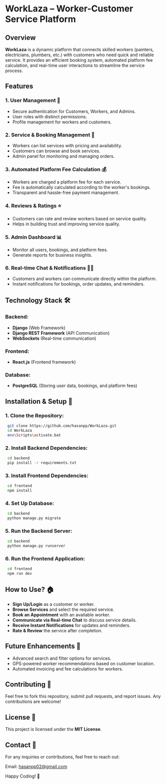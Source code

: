 # WorkLaza – Worker-Customer Service Platform

## Overview

**WorkLaza** is a dynamic platform that connects skilled workers (painters, electricians, plumbers, etc.) with customers who need quick and reliable service. It provides an efficient booking system, automated platform fee calculation, and real-time user interactions to streamline the service process.

## Features

### 1. User Management 🔑
- Secure authentication for Customers, Workers, and Admins.
- User roles with distinct permissions.
- Profile management for workers and customers.

### 2. Service & Booking Management 📅
- Workers can list services with pricing and availability.
- Customers can browse and book services.
- Admin panel for monitoring and managing orders.

### 3. Automated Platform Fee Calculation 💰
- Workers are charged a platform fee for each service.
- Fee is automatically calculated according to the worker's bookings.
- Transparent and hassle-free payment management.

### 4. Reviews & Ratings ⭐
- Customers can rate and review workers based on service quality.
- Helps in building trust and improving service quality.

### 5. Admin Dashboard 📊
- Monitor all users, bookings, and platform fees.
- Generate reports for business insights.

### 6. Real-time Chat & Notifications 💬🔔
- Customers and workers can communicate directly within the platform.
- Instant notifications for bookings, order updates, and reminders.

## Technology Stack 🛠️

### **Backend:**
- **Django** (Web Framework)
- **Django REST Framework** (API Communication)
- **WebSockets** (Real-time communication)

### **Frontend:**
- **React.js** (Frontend framework)

### **Database:**
- **PostgreSQL** (Storing user data, bookings, and platform fees)

## Installation & Setup 🚀

### 1. Clone the Repository:
```sh
 git clone https://github.com/hasanpp/WorkLaza.git
 cd WorkLaza
 env\Scripts\activate.bat
```

### 2. Install Backend Dependencies:
```sh
 cd backend
 pip install -r requirements.txt
```

### 3. Install Frontend Dependencies:
```sh
 cd frontend
 npm install
```

### 4. Set Up Database:
```sh
 cd backend
 python manage.py migrate
```

### 5. Run the Backend Server:
```sh
 cd backend
 python manage.py runserver
```

### 6. Run the Frontend Application:
```sh
 cd frontend
 npm run dev
```

## How to Use? 🏠
- **Sign Up/Login** as a customer or worker.
- **Browse Services** and select the required service.
- **Book an Appointment** with an available worker.
- **Communicate via Real-time Chat** to discuss service details.
- **Receive Instant Notifications** for updates and reminders.
- **Rate & Review** the service after completion.

## Future Enhancements 🚀
- Advanced search and filter options for services.
- GPS-powered worker recommendations based on customer location.
- Automated invoicing and fee calculations for workers.

## Contributing 🤝
Feel free to fork this repository, submit pull requests, and report issues. Any contributions are welcome!

## License 📜
This project is licensed under the **MIT License**.

## Contact 📧
For any inquiries or contributions, feel free to reach out:

Email: hasanpp02@gmail.com

Happy Coding! 🚀

